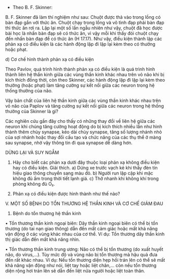 - Theo B. F. Skinner:

B. F. Skinner đã làm thí nghiệm như sau: Chuột được thả vào trong lồng có bàn đạp gắn với thức ăn. Chuột chạy trong lồng và vô tình đạp phải bàn đạp thì thức ăn rơi ra. Lặp lại một số lần ngẫu nhiên như vậy, chuột đã học được bài học là nhấn bàn đạp sẽ có thức ăn, vì vậy mỗi khi thấy đói chuột chạy đến nhấn bàn đạp để có thức ăn (H 17.17). Như vậy, điều kiện thành lập các phản xạ có điều kiện là các hành động lặp đi lặp lại kèm theo có thưởng hoặc phạt.

d) Cơ chế hình thành phản xạ có điều kiện

Theo Pavlov, quá trình hình thành phản xạ có điều kiện là quá trình hình thành liên hệ thần kinh giữa các vùng thần kinh khác nhau trên vỏ não khi bị kích thích đồng thời, còn theo Skinner, các hành động lặp đi lặp lại kèm theo thưởng (hoặc phạt) làm tăng cường sự kết nối giữa các neuron trong hệ thống thưởng của não.

Vậy bản chất của liên hệ thần kinh giữa các vùng thần kinh khác nhau trên vỏ não của Paplov và tăng cường sự kết nối giữa các neuron trong hệ thống thưởng của Skinner là gì?

Các nghiên cứu gần đây cho thấy có những thay đổi về liên hệ giữa các neuron khi chúng tăng cường hoạt động do bị kích thích nhiều lần như hình thành thêm chùy synapse, kéo dài chùy synapse, tăng số lượng nhánh nhỏ của sợi nhánh hoặc thay đổi cấu tạo và chức năng của các thụ thể ở màng sau synapse, nhờ vậy thông tin đi qua synapse dễ dàng hơn.

DỪNG LẠI VÀ SUY NGẪM

1. Hãy cho biết các phản xạ dưới đây thuộc loại phản xạ không điều kiện hay có điều kiện. Giải thích.
a) Dừng xe trước vạch kẻ khi thấy đèn tín hiệu giao thông chuyển sang màu đỏ.
b) Người run lập cập khi mặc không đủ ấm trong thời tiết lạnh giá.
c) Thở nhanh khi không khí trong phòng không đủ O₂.

2. Phản xạ có điều kiện được hình thành như thế nào?

V. MỘT SỐ BỆNH DO TỔN THƯƠNG HỆ THẦN KINH VÀ CƠ CHẾ GIẢM ĐAU

1. Bệnh do tổn thương hệ thần kinh

• Tổn thương thần kinh ngoại biên: Dây thần kinh ngoại biên có thể bị tổn thương (do tai nạn giao thông) dẫn đến mất cảm giác hoặc mất khả năng vận động ở các vùng khác nhau của cơ thể. Ví dụ: Tổn thương dây thần kinh thị giác dẫn đến mất khả năng nhìn.

• Tổn thương thần kinh trung ương: Não có thể bị tổn thương (do xuất huyết não, do virus,...). Tùy mức độ và vùng não bị tổn thương mà hậu quả đưa đến rất khác nhau. Ví dụ: Nếu tổn thương diện hẹp hồi trán lên có thể sẽ mất khả năng vận động như nói, liệt tay hoặc liệt chân,... còn nếu tổn thương diện rộng hơi trán lên sẽ dẫn đến liệt nửa người hoặc liệt toàn thân.